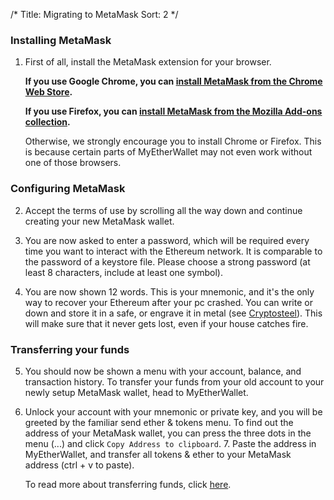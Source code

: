 /*
Title: Migrating to MetaMask
Sort: 2
*/

### Installing MetaMask

1. First of all, install the MetaMask extension for your browser.

    **If you use Google Chrome, you can [install MetaMask from the Chrome Web Store](https://chrome.google.com/webstore/detail/metamask/nkbihfbeogaeaoehlefnkodbefgpgknn).**

    **If you use Firefox, you can [install MetaMask from the Mozilla Add-ons collection](https://addons.mozilla.org/en-US/firefox/addon/ether-metamask/).**

    Otherwise, we strongly encourage you to install Chrome or Firefox. This is because certain parts of MyEtherWallet may not even work without one of those browsers.

### Configuring MetaMask

2. Accept the terms of use by scrolling all the way down and continue creating your new MetaMask wallet. 
3. You are now asked to enter a password, which will be required every time you want to interact with the Ethereum network. It is comparable to the password of a keystore file. Please choose a strong password (at least 8 characters, include at least one symbol). 

4. You are now shown 12 words. This is your mnemonic, and it's the only way to recover your Ethereum after your pc crashed. You can write or down and store it in a safe, or engrave it in metal (see [Cryptosteel](https://cryptosteel.com/)). This will make sure that it never gets lost, even if your house catches fire. 

### Transferring your funds

5. You should now be shown a menu with your account, balance, and transaction history. To transfer your funds from your old account to your newly setup MetaMask wallet, head to MyEtherWallet. 
6. Unlock your account with your mnemonic or private key, and you will be greeted by the familiar send ether & tokens menu. To find out the address of your MetaMask wallet, you can press the three dots in the menu (...) and click `Copy Address to clipboard`. 7. Paste the address in MyEtherWallet, and transfer all tokens & ether to your MetaMask address (ctrl + v to paste). 

    To read more about transferring funds, click [here](https://myetherwallet.groovehq.com/knowledge_base/topics/how-do-i-send-ether-from-one-wallet-to-another?from_search=true). 

 